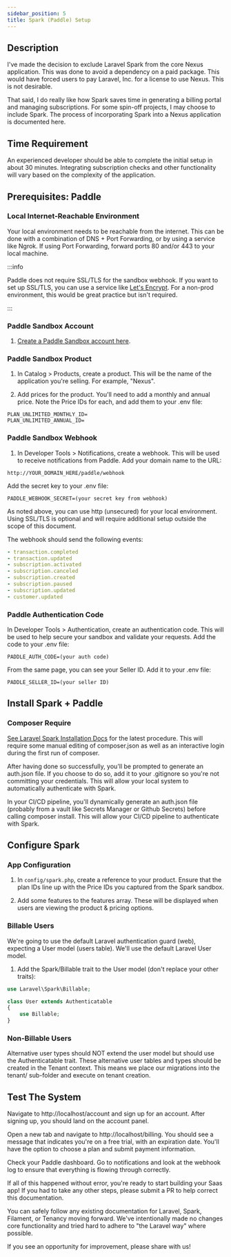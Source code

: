 ```yaml
---
sidebar_position: 5
title: Spark (Paddle) Setup
---
```



## Description

I've made the decision to exclude Laravel Spark from the core Nexus application. 
This was done to avoid a dependency on a paid package. This would have forced users
to pay Laravel, Inc. for a license to use Nexus. This is not desirable.

That said, I do really like how Spark saves time in generating a billing portal and
managing subscriptions. For some spin-off projects, I may choose to include Spark. 
The process of incorporating Spark into a Nexus application is documented here.

## Time Requirement

An experienced developer should be able to complete the initial setup in about 30 
minutes. Integrating subscription checks and other functionality will vary based 
on the complexity of the application.

## Prerequisites: Paddle

### Local Internet-Reachable Environment

Your local environment needs to be reachable from the internet. This can be done
with a combination of DNS + Port Forwarding, or by using a service like Ngrok.
If using Port Forwarding, forward ports 80 and/or 443 to your local machine.

:::info

Paddle does not require SSL/TLS for the sandbox webhook. If you want to set up
SSL/TLS, you can use a service like [Let's Encrypt](https://letsencrypt.org/).
For a non-prod environment, this would be great practice but isn't required.

:::



### Paddle Sandbox Account

1. [Create a Paddle Sandbox account here](https://sandbox-vendors.paddle.com). 

### Paddle Sandbox Product

1. In Catalog > Products, create a product. This will be the name of the application
you're selling. For example, "Nexus".

2. Add prices for the product. You'll need to add a monthly and annual price. Note
the Price IDs for each, and add them to your .env file:
 
```
PLAN_UNLIMITED_MONTHLY_ID=
PLAN_UNLIMITED_ANNUAL_ID=
```
### Paddle Sandbox Webhook

1. In Developer Tools > Notifications, create a webhook. This will be used to receive
notifications from Paddle. Add your domain name to the URL:
```
http://YOUR_DOMAIN_HERE/paddle/webhook
```

Add the secret key to your .env file:
```
PADDLE_WEBHOOK_SECRET=(your secret key from webhook)
```

As noted above, you can use http (unsecured) for your local environment. Using SSL/TLS
is optional and will require additional setup outside the scope of this document.

The webhook should send the following events: 
```yaml
- transaction.completed
- transaction.updated
- subscription.activated
- subscription.canceled
- subscription.created
- subscription.paused
- subscription.updated
- customer.updated
```

### Paddle Authentication Code

In Developer Tools > Authentication, create an authentication code. This will be used
to help secure your sandbox and validate your requests. Add the code to your .env file:
```
PADDLE_AUTH_CODE=(your auth code)
```
From the same page, you can see your Seller ID. Add it to your .env file:
```
PADDLE_SELLER_ID=(your seller ID)
```

## Install Spark + Paddle

### Composer Require

[See Laravel Spark Installation Docs](https://spark.laravel.com/docs/10.0/installation)
for the latest procedure. This will require some manual editing of composer.json as well
as an interactive login during the first run of composer. 

After having done so successfully, you'll be prompted to generate an auth.json file. If
you choose to do so, add it to your .gitignore so you're not committing your credentials.
This will allow your local system to automatically authenticate with Spark.

In your CI/CD pipeline, you'll dynamically generate an auth.json file (probably from
a vault like Secrets Manager or Github Secrets) before calling composer install. This 
will allow your CI/CD pipeline to authenticate with Spark.

## Configure Spark

### App Configuration

1. In `config/spark.php`, create a reference to your product. Ensure that the plan IDs
line up with the Price IDs you captured from the Spark sandbox.

2. Add some features to the features array. These will be displayed when users are
viewing the product & pricing options. 

### Billable Users

We're going to use the default Laravel authentication guard (web), expecting a User
model (users table). We'll use the default Laravel User model.

1. Add the Spark/Billable trait to the User model (don't replace your other traits):

```php
use Laravel\Spark\Billable;

class User extends Authenticatable
{
    use Billable;
}
```

### Non-Billable Users

Alternative user types should NOT extend the user model but should use the Authenticatable 
trait. These alternative user tables and types should be created in the Tenant context. 
This means we place our migrations into the tenant/ sub-folder and execute on tenant creation.

## Test The System

Navigate to http://localhost/account and sign up for an account. After signing up,
you should land on the account panel.

Open a new tab and navigate to http://localhost/billing. You should see a message
that indicates you're on a free trial, with an expiration date. You'll have the 
option to choose a plan and submit payment information. 

Check your Paddle dashboard. Go to notifications and look at the webhook log to
ensure that everything is flowing through correctly. 

If all of this happened without error, you're ready to start building your
Saas app! If you had to take any other steps, please submit a PR to help
correct this documentation. 

You can safely follow any existing documentation for Laravel, Spark, Filament, or Tenancy
moving forward. We've intentionally made no changes core functionality and tried hard
to adhere to "the Laravel way" where possible. 

If you see an opportunity for improvement, please share with us!